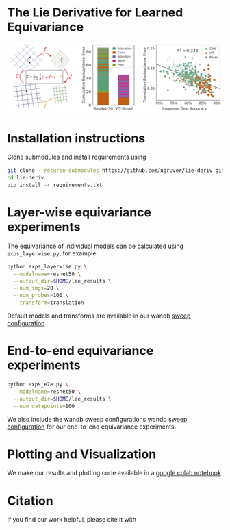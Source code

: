 # The Lie Derivative for Learned Equivariance
<p align="center">
  <img src="/assets/title_figure.png" width=900>
</p>

# Installation instructions

Clone submodules and install requirements using
```bash
git clone --recurse-submodules https://github.com/ngruver/lie-deriv.git
cd lie-deriv
pip install -r requirements.txt
```

# Layer-wise equivariance experiments

The equivariance of individual models can be calculated using `exps_layerwise.py`, for example 
```bash
python exps_layerwise.py \
  --modelname=resnet50 \
  --output_dir=$HOME/lee_results \
  --num_imgs=20 \
  --num_probes=100 \
  --transform=translation 
```
Default models and transforms are available in our wandb [sweep configuration](https://github.com/ngruver/lie-deriv/blob/main/sweep_configs/layerwise_configs.py)

# End-to-end equivariance experiments

```bash
python exps_e2e.py \
  --modelname=resnet50 \
  --output_dir=$HOME/lee_results \
  --num_datapoints=100 
```
We also include the wandb sweep configurations wandb [sweep configuration](https://github.com/ngruver/lie-deriv/blob/main/sweep_configs/e2e_configs.py) for our end-to-end equivariance experiments. 

# Plotting and Visualization

We make our results and plotting code available in a [google colab notebook](https://colab.research.google.com/drive/1ehsYp4t5AnXJwBypmXcEE9vzkdslByTw?usp=sharing)

# Citation

If you find our work helpful, please cite it with

